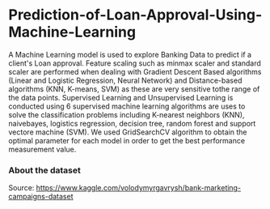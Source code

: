 # Prediction-of-Loan-Approval-Using-Machine-Learning
A Machine Learning model is used to explore Banking Data to predict if a client's Loan approval. 
Feature scaling such as minmax scaler and standard scaler are performed when dealing with Gradient Descent Based algorithms (Linear and Logistic Regression, Neural Network) and Distance-based algorithms (KNN, K-means, SVM) as these are very sensitive tothe range of the data points.
Supervised Learning and Unsupervised Learning is conducted using 6 supervised machine learning algorithms are uses to solve the classification problems including K-nearest neighbors (KNN), naivebayes, logistics regression, decision tree, random forest and support vectore machine (SVM).
We used GridSearchCV algorithm to obtain the optimal parameter for each model in order to get the best performance measurement value.


### About the dataset 
Source: https://www.kaggle.com/volodymyrgavrysh/bank-marketing-campaigns-dataset

